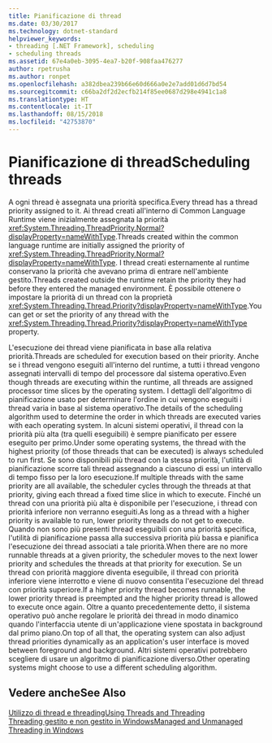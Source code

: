 ```yaml
---
title: Pianificazione di thread
ms.date: 03/30/2017
ms.technology: dotnet-standard
helpviewer_keywords:
- threading [.NET Framework], scheduling
- scheduling threads
ms.assetid: 67e4a0eb-3095-4ea7-b20f-908faa476277
author: rpetrusha
ms.author: ronpet
ms.openlocfilehash: a382dbea239b66e60d666a0e2e7add01d6d7bd54
ms.sourcegitcommit: c66ba2df2d2ecfb214f85ee0687d298e4941c1a8
ms.translationtype: HT
ms.contentlocale: it-IT
ms.lasthandoff: 08/15/2018
ms.locfileid: "42753870"
---
```

# <a name="scheduling-threads"></a><span data-ttu-id="78bf0-102">Pianificazione di thread</span><span class="sxs-lookup"><span data-stu-id="78bf0-102">Scheduling threads</span></span>

<span data-ttu-id="78bf0-103">A ogni thread è assegnata una priorità specifica.</span><span class="sxs-lookup"><span data-stu-id="78bf0-103">Every thread has a thread priority assigned to it.</span></span> <span data-ttu-id="78bf0-104">Ai thread creati all'interno di Common Language Runtime viene inizialmente assegnata la priorità <xref:System.Threading.ThreadPriority.Normal?displayProperty=nameWithType>.</span><span class="sxs-lookup"><span data-stu-id="78bf0-104">Threads created within the common language runtime are initially assigned the priority of <xref:System.Threading.ThreadPriority.Normal?displayProperty=nameWithType>.</span></span> <span data-ttu-id="78bf0-105">I thread creati esternamente al runtime conservano la priorità che avevano prima di entrare nell'ambiente gestito.</span><span class="sxs-lookup"><span data-stu-id="78bf0-105">Threads created outside the runtime retain the priority they had before they entered the managed environment.</span></span> <span data-ttu-id="78bf0-106">È possibile ottenere o impostare la priorità di un thread con la proprietà <xref:System.Threading.Thread.Priority?displayProperty=nameWithType>.</span><span class="sxs-lookup"><span data-stu-id="78bf0-106">You can get or set the priority of any thread with the <xref:System.Threading.Thread.Priority?displayProperty=nameWithType> property.</span></span>  
  
 <span data-ttu-id="78bf0-107">L'esecuzione dei thread viene pianificata in base alla relativa priorità.</span><span class="sxs-lookup"><span data-stu-id="78bf0-107">Threads are scheduled for execution based on their priority.</span></span> <span data-ttu-id="78bf0-108">Anche se i thread vengono eseguiti all'interno del runtime, a tutti i thread vengono assegnati intervalli di tempo del processore dal sistema operativo.</span><span class="sxs-lookup"><span data-stu-id="78bf0-108">Even though threads are executing within the runtime, all threads are assigned processor time slices by the operating system.</span></span> <span data-ttu-id="78bf0-109">I dettagli dell'algoritmo di pianificazione usato per determinare l'ordine in cui vengono eseguiti i thread varia in base al sistema operativo.</span><span class="sxs-lookup"><span data-stu-id="78bf0-109">The details of the scheduling algorithm used to determine the order in which threads are executed varies with each operating system.</span></span> <span data-ttu-id="78bf0-110">In alcuni sistemi operativi, il thread con la priorità più alta (tra quelli eseguibili) è sempre pianificato per essere eseguito per primo.</span><span class="sxs-lookup"><span data-stu-id="78bf0-110">Under some operating systems, the thread with the highest priority (of those threads that can be executed) is always scheduled to run first.</span></span> <span data-ttu-id="78bf0-111">Se sono disponibili più thread con la stessa priorità, l'utilità di pianificazione scorre tali thread assegnando a ciascuno di essi un intervallo di tempo fisso per la loro esecuzione.</span><span class="sxs-lookup"><span data-stu-id="78bf0-111">If multiple threads with the same priority are all available, the scheduler cycles through the threads at that priority, giving each thread a fixed time slice in which to execute.</span></span> <span data-ttu-id="78bf0-112">Finché un thread con una priorità più alta è disponibile per l'esecuzione, i thread con priorità inferiore non verranno eseguiti.</span><span class="sxs-lookup"><span data-stu-id="78bf0-112">As long as a thread with a higher priority is available to run, lower priority threads do not get to execute.</span></span> <span data-ttu-id="78bf0-113">Quando non sono più presenti thread eseguibili con una priorità specifica, l'utilità di pianificazione passa alla successiva priorità più bassa e pianifica l'esecuzione dei thread associati a tale priorità.</span><span class="sxs-lookup"><span data-stu-id="78bf0-113">When there are no more runnable threads at a given priority, the scheduler moves to the next lower priority and schedules the threads at that priority for execution.</span></span> <span data-ttu-id="78bf0-114">Se un thread con priorità maggiore diventa eseguibile, il thread con priorità inferiore viene interrotto e viene di nuovo consentita l'esecuzione del thread con priorità superiore.</span><span class="sxs-lookup"><span data-stu-id="78bf0-114">If a higher priority thread becomes runnable, the lower priority thread is preempted and the higher priority thread is allowed to execute once again.</span></span> <span data-ttu-id="78bf0-115">Oltre a quanto precedentemente detto, il sistema operativo può anche regolare le priorità dei thread in modo dinamico quando l'interfaccia utente di un'applicazione viene spostata in background dal primo piano.</span><span class="sxs-lookup"><span data-stu-id="78bf0-115">On top of all that, the operating system can also adjust thread priorities dynamically as an application's user interface is moved between foreground and background.</span></span> <span data-ttu-id="78bf0-116">Altri sistemi operativi potrebbero scegliere di usare un algoritmo di pianificazione diverso.</span><span class="sxs-lookup"><span data-stu-id="78bf0-116">Other operating systems might choose to use a different scheduling algorithm.</span></span>  
  
## <a name="see-also"></a><span data-ttu-id="78bf0-117">Vedere anche</span><span class="sxs-lookup"><span data-stu-id="78bf0-117">See Also</span></span>  
 [<span data-ttu-id="78bf0-118">Utilizzo di thread e threading</span><span class="sxs-lookup"><span data-stu-id="78bf0-118">Using Threads and Threading</span></span>](../../../docs/standard/threading/using-threads-and-threading.md)  
 [<span data-ttu-id="78bf0-119">Threading gestito e non gestito in Windows</span><span class="sxs-lookup"><span data-stu-id="78bf0-119">Managed and Unmanaged Threading in Windows</span></span>](../../../docs/standard/threading/managed-and-unmanaged-threading-in-windows.md)
